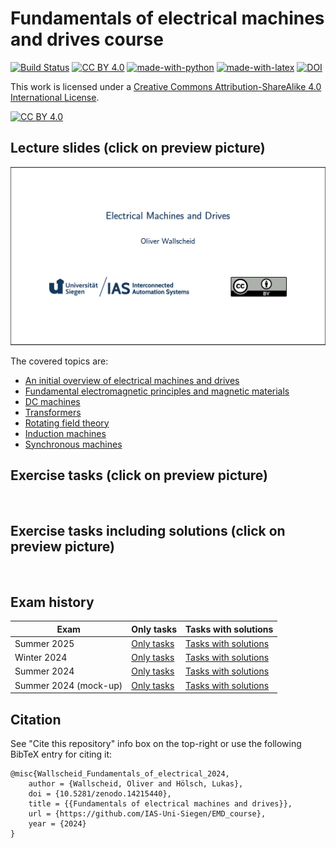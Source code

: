 # Fundamentals of electrical machines and drives course

[![Build Status](https://github.com/IAS-Uni-Siegen/EMD_Course/actions/workflows/BuildPDFs.yml/badge.svg)](https://github.com/IAS-Uni-Siegen/EMD_Course/actions/workflows/BuildPDFs.yml)
[![CC BY 4.0][cc-by-shield]][cc-by]
[![made-with-python](https://img.shields.io/badge/Made%20with-Python-1f425f.svg)](https://www.python.org/)
[![made-with-latex](https://img.shields.io/badge/Made%20with-LaTeX-1f425f.svg)](https://www.latex-project.org/)
[![DOI](https://zenodo.org/badge/DOI/10.5281/zenodo.17440807.svg)](https://doi.org/10.5281/zenodo.17440807)


This work is licensed under a
[Creative Commons Attribution-ShareAlike 4.0 International License][cc-by].

[![CC BY 4.0][cc-by-image]][cc-by]

[cc-by]: http://creativecommons.org/licenses/by/4.0/
[cc-by-image]: https://licensebuttons.net/l/by/4.0/88x31.png
[cc-by-shield]: https://img.shields.io/badge/License-CC%20BY%204.0-lightgrey.svg

## Lecture slides (click on preview picture)
<a href="https://ias-uni-siegen.github.io/EMD_course/lecture.pdf" target="_blank" class="image fit"><img src="misc/Lecture_preview.png" alt=""></a>

The covered topics are:
- [An initial overview of electrical machines and drives](https://ias-uni-siegen.github.io/EMD_course/lecture.pdf#sec1) 
- [Fundamental electromagnetic principles and magnetic materials](https://ias-uni-siegen.github.io/EMD_course/lecture.pdf#sec2) 
- [DC machines](https://ias-uni-siegen.github.io/EMD_course/lecture.pdf#sec3) 
- [Transformers](https://ias-uni-siegen.github.io/EMD_course/lecture.pdf#sec4) 
- [Rotating field theory](https://ias-uni-siegen.github.io/EMD_course/lecture.pdf#sec5) 
- [Induction machines](https://ias-uni-siegen.github.io/EMD_course/lecture.pdf#sec6) 
- [Synchronous machines](https://ias-uni-siegen.github.io/EMD_course/lecture.pdf#sec7) 

## Exercise tasks (click on preview picture)
<a href="https://ias-uni-siegen.github.io/EMD_course/exercise.pdf" target="_blank" class="image fit"><img src="misc/Exercise_preview.png" alt=""></a>

## Exercise tasks including solutions (click on preview picture)
<a href="https://ias-uni-siegen.github.io/EMD_course/exercise_with_solution.pdf" target="_blank" class="image fit"><img src="misc/Exercise_with_solution_preview.png" alt=""></a>

## Exam history

| Exam       | Only tasks                                  | Tasks with solutions                            |
|------------|---------------------------------------------|-------------------------------------------------|
| Summer 2025       | [Only tasks](https://ias-uni-siegen.github.io/EMD_course/summer2025.pdf)   | [Tasks with solutions](https://ias-uni-siegen.github.io/EMD_course/summer2025_with_solution.pdf)
| Winter 2024       | [Only tasks](https://ias-uni-siegen.github.io/EMD_course/winter2024.pdf)   | [Tasks with solutions](https://ias-uni-siegen.github.io/EMD_course/winter2024_with_solution.pdf) |
| Summer 2024       | [Only tasks](https://ias-uni-siegen.github.io/EMD_course/summer2024.pdf)   | [Tasks with solutions](https://ias-uni-siegen.github.io/EMD_course/summer2024_with_solution.pdf) |
| Summer 2024 (mock-up)| [Only tasks](https://ias-uni-siegen.github.io/EMD_course/summer2024_mock-up.pdf)   | [Tasks with solutions](https://ias-uni-siegen.github.io/EMD_course/summer2024_mock-up_with_solution.pdf) |


## Citation
See "Cite this repository" info box on the top-right or use the following BibTeX entry for citing it:
```
@misc{Wallscheid_Fundamentals_of_electrical_2024,
    author = {Wallscheid, Oliver and Hölsch, Lukas},
    doi = {10.5281/zenodo.14215440},
    title = {{Fundamentals of electrical machines and drives}},
    url = {https://github.com/IAS-Uni-Siegen/EMD_course},
    year = {2024}
}
```

